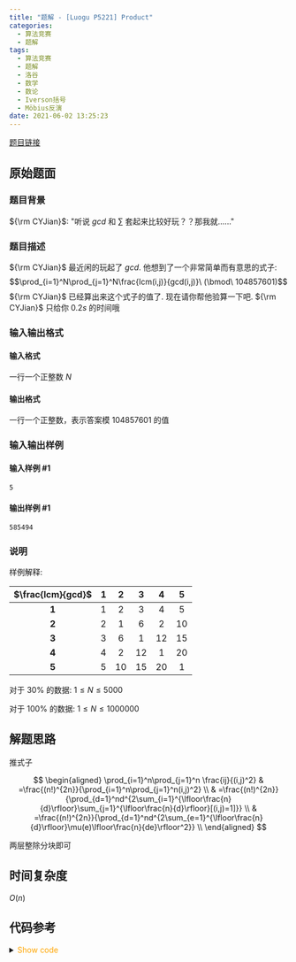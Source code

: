 ```yaml
---
title: "题解 - [Luogu P5221] Product"
categories:
  - 算法竞赛
  - 题解
tags:
  - 算法竞赛
  - 题解
  - 洛谷
  - 数学
  - 数论
  - Iverson括号
  - Möbius反演
date: 2021-06-02 13:25:23
---
```


[题目链接](https://www.luogu.com.cn/problem/P5221)

<!-- more -->

## 原始题面

### 题目背景

${\rm CYJian}$: "听说 $gcd$ 和 $\sum$ 套起来比较好玩？？那我就......"

### 题目描述

${\rm CYJian}$ 最近闲的玩起了 $gcd$. 他想到了一个非常简单而有意思的式子:
$$\prod_{i=1}^N\prod_{j=1}^N\frac{lcm(i,j)}{gcd(i,j)}\ (\bmod\ 104857601)$$
${\rm CYJian}$ 已经算出来这个式子的值了. 现在请你帮他验算一下吧. ${\rm CYJian}$ 只给你 $0.2s$ 的时间哦

### 输入输出格式

#### 输入格式

一行一个正整数 $N$

#### 输出格式

一行一个正整数，表示答案模 $104857601$ 的值

### 输入输出样例

#### 输入样例 #1

```input1
5
```

#### 输出样例 #1

```output1
585494
```

### 说明

样例解释:

| $\frac{lcm}{gcd}$ |  1  |  2  |  3  |  4  |  5  |
| :---------------: | :-: | :-: | :-: | :-: | :-: |
|       **1**       |  1  |  2  |  3  |  4  |  5  |
|       **2**       |  2  |  1  |  6  |  2  | 10  |
|       **3**       |  3  |  6  |  1  | 12  | 15  |
|       **4**       |  4  |  2  | 12  |  1  | 20  |
|       **5**       |  5  | 10  | 15  | 20  |  1  |

对于 $30\%$ 的数据: $1 \leq N \leq 5000$

对于 $100\%$ 的数据: $1 \leq N \leq 1000000$

## 解题思路

推式子

$$
\begin{aligned}
  \prod_{i=1}^n\prod_{j=1}^n \frac{ij}{(i,j)^2} & =\frac{(n!)^{2n}}{\prod_{i=1}^n\prod_{j=1}^n(i,j)^2} \\
  & =\frac{(n!)^{2n}}{\prod_{d=1}^nd^{2\sum_{i=1}^{\lfloor\frac{n}{d}\rfloor}\sum_{j=1}^{\lfloor\frac{n}{d}\rfloor}[(i,j)=1]}} \\
  & =\frac{(n!)^{2n}}{\prod_{d=1}^nd^{2\sum_{e=1}^{\lfloor\frac{n}{d}\rfloor}\mu(e)\lfloor\frac{n}{de}\rfloor^2}} \\
\end{aligned}
$$

两层整除分块即可

## 时间复杂度

$O(n)$

## 代码参考

<details>
<summary><font color='orange'>Show code</font></summary>

{% icodeweb cpa_cpp title:Luogu_P5221 Luogu/P5221/0.cpp %}

</details>
